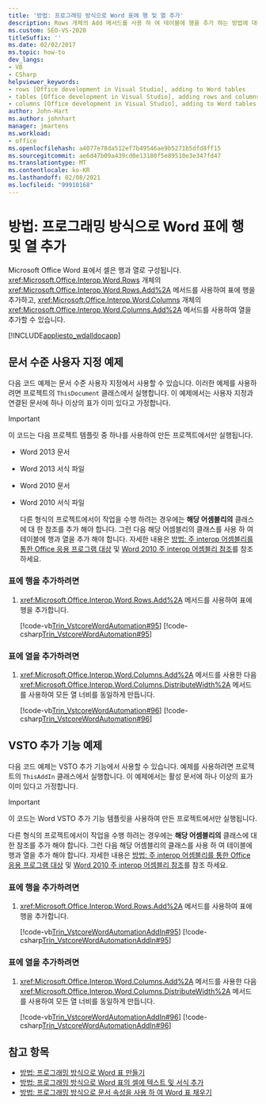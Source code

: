 ```yaml
---
title: '방법: 프로그래밍 방식으로 Word 표에 행 및 열 추가'
description: Rows 개체의 Add 메서드를 사용 하 여 테이블에 행을 추가 하는 방법에 대해 알아봅니다. Columns 개체의 Add 메서드를 사용 하 여 열을 추가할 수도 있습니다.
ms.custom: SEO-VS-2020
titleSuffix: ''
ms.date: 02/02/2017
ms.topic: how-to
dev_langs:
- VB
- CSharp
helpviewer_keywords:
- rows [Office development in Visual Studio], adding to Word tables
- tables [Office development in Visual Studio], adding rows and columns
- columns [Office development in Visual Studio], adding to Word tables
author: John-Hart
ms.author: johnhart
manager: jmartens
ms.workload:
- office
ms.openlocfilehash: a4077e78da512ef7b49546ae9b5271b5dfd8ff15
ms.sourcegitcommit: ae6d47b09a439cd0e13180f5e89510e3e347fd47
ms.translationtype: MT
ms.contentlocale: ko-KR
ms.lasthandoff: 02/08/2021
ms.locfileid: "99910168"
---
```

# <a name="how-to-programmatically-add-rows-and-columns-to-word-tables"></a>방법: 프로그래밍 방식으로 Word 표에 행 및 열 추가
  Microsoft Office Word 표에서 셀은 행과 열로 구성됩니다. <xref:Microsoft.Office.Interop.Word.Rows> 개체의 <xref:Microsoft.Office.Interop.Word.Rows.Add%2A> 메서드를 사용하여 표에 행을 추가하고, <xref:Microsoft.Office.Interop.Word.Columns> 개체의 <xref:Microsoft.Office.Interop.Word.Columns.Add%2A> 메서드를 사용하여 열을 추가할 수 있습니다.

 [!INCLUDE[appliesto_wdalldocapp](includes/appliesto-wdalldocapp-md.md)]

## <a name="document-level-customization-examples"></a>문서 수준 사용자 지정 예제
 다음 코드 예제는 문서 수준 사용자 지정에서 사용할 수 있습니다. 이러한 예제를 사용하려면 프로젝트의 `ThisDocument` 클래스에서 실행합니다. 이 예제에서는 사용자 지정과 연결된 문서에 하나 이상의 표가 이미 있다고 가정합니다.

> [!IMPORTANT]
> 이 코드는 다음 프로젝트 템플릿 중 하나를 사용하여 만든 프로젝트에서만 실행됩니다.
>
> - Word 2013 문서
> - Word 2013 서식 파일
> - Word 2010 문서
> - Word 2010 서식 파일
>
>   다른 형식의 프로젝트에서이 작업을 수행 하려는 경우에는 **해당 어셈블리의** 클래스에 대 한 참조를 추가 해야 합니다. 그런 다음 해당 어셈블리의 클래스를 사용 하 여 테이블에 행과 열을 추가 해야 합니다. 자세한 내용은 [방법: 주 interop 어셈블리를 통한 Office 응용 프로그램 대상](how-to-target-office-applications-through-primary-interop-assemblies.md) 및 [Word 2010 주 interop 어셈블리 참조](office-primary-interop-assemblies.md)를 참조 하세요.

### <a name="to-add-a-row-to-a-table"></a>표에 행을 추가하려면

1. <xref:Microsoft.Office.Interop.Word.Rows.Add%2A> 메서드를 사용하여 표에 행을 추가합니다.

     [!code-vb[Trin_VstcoreWordAutomation#95](codesnippet/VisualBasic/Trin_VstcoreWordAutomationVB/ThisDocument.vb#95)]
     [!code-csharp[Trin_VstcoreWordAutomation#95](codesnippet/CSharp/Trin_VstcoreWordAutomationCS/ThisDocument.cs#95)]

### <a name="to-add-a-column-to-a-table"></a>표에 열을 추가하려면

1. <xref:Microsoft.Office.Interop.Word.Columns.Add%2A> 메서드를 사용한 다음 <xref:Microsoft.Office.Interop.Word.Columns.DistributeWidth%2A> 메서드를 사용하여 모든 열 너비를 동일하게 만듭니다.

     [!code-vb[Trin_VstcoreWordAutomation#96](codesnippet/VisualBasic/Trin_VstcoreWordAutomationVB/ThisDocument.vb#96)]
     [!code-csharp[Trin_VstcoreWordAutomation#96](codesnippet/CSharp/Trin_VstcoreWordAutomationCS/ThisDocument.cs#96)]

## <a name="vsto-add-in-examples"></a>VSTO 추가 기능 예제
 다음 코드 예제는 VSTO 추가 기능에서 사용할 수 있습니다. 예제를 사용하려면 프로젝트의 `ThisAddIn` 클래스에서 실행합니다. 이 예제에서는 활성 문서에 하나 이상의 표가 이미 있다고 가정합니다.

> [!IMPORTANT]
> 이 코드는 Word VSTO 추가 기능 템플릿을 사용하여 만든 프로젝트에서만 실행됩니다.
>
> 다른 형식의 프로젝트에서이 작업을 수행 하려는 경우에는 **해당 어셈블리의** 클래스에 대 한 참조를 추가 해야 합니다. 그런 다음 해당 어셈블리의 클래스를 사용 하 여 테이블에 행과 열을 추가 해야 합니다. 자세한 내용은 [방법: 주 interop 어셈블리를 통한 Office 응용 프로그램 대상](how-to-target-office-applications-through-primary-interop-assemblies.md) 및 [Word 2010 주 interop 어셈블리 참조](office-primary-interop-assemblies.md)를 참조 하세요.

### <a name="to-add-a-row-to-a-table"></a>표에 행을 추가하려면

1. <xref:Microsoft.Office.Interop.Word.Rows.Add%2A> 메서드를 사용하여 표에 행을 추가합니다.

     [!code-vb[Trin_VstcoreWordAutomationAddIn#95](codesnippet/VisualBasic/Trin_VstcoreWordAutomationAddIn/ThisAddIn.vb#95)]
     [!code-csharp[Trin_VstcoreWordAutomationAddIn#95](codesnippet/CSharp/Trin_VstcoreWordAutomationAddIn/ThisAddIn.cs#95)]

### <a name="to-add-a-column-to-a-table"></a>표에 열을 추가하려면

1. <xref:Microsoft.Office.Interop.Word.Columns.Add%2A> 메서드를 사용한 다음 <xref:Microsoft.Office.Interop.Word.Columns.DistributeWidth%2A> 메서드를 사용하여 모든 열 너비를 동일하게 만듭니다.

     [!code-vb[Trin_VstcoreWordAutomationAddIn#96](codesnippet/VisualBasic/Trin_VstcoreWordAutomationAddIn/ThisAddIn.vb#96)]
     [!code-csharp[Trin_VstcoreWordAutomationAddIn#96](codesnippet/CSharp/Trin_VstcoreWordAutomationAddIn/ThisAddIn.cs#96)]

## <a name="see-also"></a>참고 항목
- [방법: 프로그래밍 방식으로 Word 표 만들기](how-to-programmatically-create-word-tables.md)
- [방법: 프로그래밍 방식으로 Word 표의 셀에 텍스트 및 서식 추가](how-to-programmatically-add-text-and-formatting-to-cells-in-word-tables.md)
- [방법: 프로그래밍 방식으로 문서 속성을 사용 하 여 Word 표 채우기](how-to-programmatically-populate-word-tables-with-document-properties.md)
